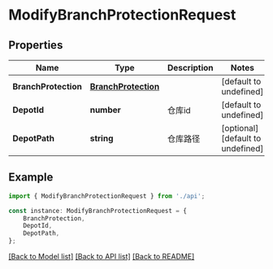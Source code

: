 # ModifyBranchProtectionRequest


## Properties

Name | Type | Description | Notes
------------ | ------------- | ------------- | -------------
**BranchProtection** | [**BranchProtection**](BranchProtection.md) |  | [default to undefined]
**DepotId** | **number** | 仓库id | [default to undefined]
**DepotPath** | **string** | 仓库路径 | [optional] [default to undefined]

## Example

```typescript
import { ModifyBranchProtectionRequest } from './api';

const instance: ModifyBranchProtectionRequest = {
    BranchProtection,
    DepotId,
    DepotPath,
};
```

[[Back to Model list]](../README.md#documentation-for-models) [[Back to API list]](../README.md#documentation-for-api-endpoints) [[Back to README]](../README.md)
